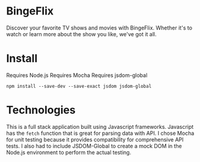 # BingeFlix
Discover your favorite TV shows and movies with BingeFlix. Whether it's to watch or learn more about the show you like, we've got it all.

# Install
Requires Node.js
Requires Mocha
Requires jsdom-global
```
npm install --save-dev --save-exact jsdom jsdom-global
```
# Technologies
This is a full stack application built using Javascript frameworks. Javascript has the ```fetch``` function that is great for parsing data with API. I chose Mocha for unit testing because it provides compatibility for comprehensive API tests. I also had to include JSDOM-Global to create a mock DOM in the Node.js environment to perform the actual testing.
